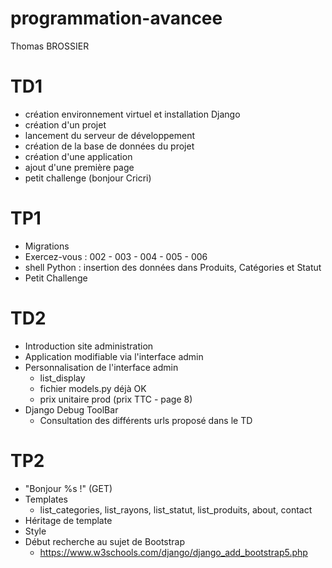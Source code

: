 # programmation-avancee
Thomas BROSSIER

# TD1
- création environnement virtuel et installation Django
- création d'un projet
- lancement du serveur de développement
- création de la base de données du projet
- création d'une application
- ajout d'une première page
- petit challenge (bonjour Cricri)

# TP1
- Migrations
- Exercez-vous : 002 - 003 - 004 - 005 - 006
- shell Python : insertion des données dans Produits, Catégories et Statut
- Petit Challenge

# TD2
- Introduction site administration
- Application modifiable via l'interface admin
- Personnalisation de l'interface admin
    * list_display
    * fichier models.py déjà OK
    * prix unitaire prod (prix TTC - page 8)
- Django Debug ToolBar
    * Consultation des différents urls proposé dans le TD

# TP2
- "Bonjour %s !" (GET)
- Templates
    * list_categories, list_rayons, list_statut, list_produits, about, contact
- Héritage de template
- Style
- Début recherche au sujet de Bootstrap
    * https://www.w3schools.com/django/django_add_bootstrap5.php